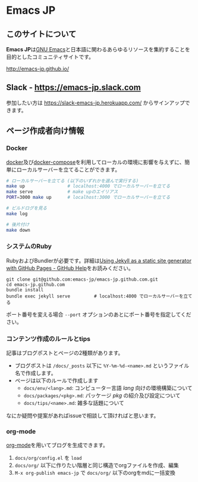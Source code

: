 # Emacs JP

## このサイトについて

**Emacs JP**は[GNU Emacs]と日本語に関わるあらゆるリソースを集約することを目的としたコミュニティサイトです。

<http://emacs-jp.github.io/>

[GNU Emacs]: https://www.gnu.org/software/emacs/

## Slack - <https://emacs-jp.slack.com>

参加したい方は https://slack-emacs-jp.herokuapp.com/ からサインアップできます。

## ページ作成者向け情報

### Docker

[docker](https://www.docker.com/)及び[docker-compose](https://docs.docker.com/compose/)を利用してローカルの環境に影響を与えずに、簡単にローカルサーバーを立てることができます。
```sh
# ローカルサーバーを立てる (以下のいずれかを選んで実行する)
make up                # localhost:4000 でローカルサーバーを立てる
make serve             # make upのエイリアス
PORT=3000 make up      # localhost:3000 でローカルサーバーを立てる

# ビルドログを見る
make log

# 後片付け
make down
```

### システムのRuby

RubyおよびBundlerが必要です。詳細は[Using Jekyll as a static site generator with GitHub Pages - GitHub Help](https://help.github.com/en/articles/using-jekyll-as-a-static-site-generator-with-github-pages)をお読みください。

```
git clone git@github.com:emacs-jp/emacs-jp.github.com.git
cd emacs-jp.github.com
bundle install
bundle exec jekyll serve         # localhost:4000 でローカルサーバーを立てる
```

ポート番号を変える場合 `--port` オプションのあとにポート番号を指定してください。

### コンテンツ作成のルールとtips

記事はブログポストとページの2種類があります。
- ブログポストは `/docs/_posts` 以下に `%Y-%m-%d-<name>.md` というファイル名で作成します。
- ページは以下のルールで作成します
  - `docs/env/<lang>.md`: コンピューター言語 *lang* 向けの環境構築について
  - `docs/packages/<pkg>.md`: パッケージ *pkg* の紹介及び設定について
  - `docs/tips/<name>.md`: 雑多な話題について

なにか疑問や提案があればissueで相談して頂ければと思います。


### org-mode

[org-mode](https://orgmode.org/)を用いてブログを生成できます。

1. `docs/org/config.el` を `load`
2. `docs/org/` 以下に作りたい階層と同じ構造でorgファイルを作成、編集
3. `M-x org-publish emacs-jp` で `docs/org/` 以下のorgをmdに一括変換

